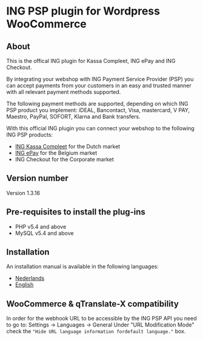 # ING PSP plugin for Wordpress WooCommerce

## About
This is the offical ING plugin for Kassa Compleet, ING ePay and ING Checkout.

By integrating your webshop with ING Payment Service Provider (PSP) you can accept payments from your customers in an easy and trusted manner with all relevant payment methods supported. 

The following payment methods are supported, depending on which ING PSP product you implement: iDEAL, Bancontact, Visa, mastercard, V PAY, Maestro, PayPal, SOFORT, Klarna and Bank transfers.

With this official ING plugin you can connect your webshop to the following ING PSP products: 
- [ING Kassa Compleet](https://www.ing.nl/zakelijk/betalen/geld-ontvangen/kassa-compleet/index.html) for the Dutch market
- [ING ePay](https://www.ing.be/nl/business/daily-banking/incomingpayments/epay) for the Belgium market
- ING Checkout for the Corporate market


## Version number
Version 1.3.16

## Pre-requisites to install the plug-ins 
* PHP v5.4 and above
* MySQL v5.4 and above

## Installation
An installation manual is available in the following languages:
* [Nederlands](../../wiki/NL:-ING-PSP-installatie-handleiding-voor-WordPress-WooCommerce)
* [English](../../wiki/EN:-ING-PSP-installation-manual-for-WordPress-WooCommerce)

## WooCommerce & qTranslate-X compatibility
In order for the webhook URL to be accessible by the ING PSP API you need to go to: Settings -> Languages -> General
Under "URL Modification Mode" check the `"Hide URL language information fordefault language."` box.

